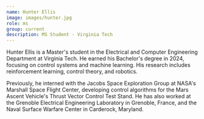 ```yaml
---
name: Hunter Ellis
image: images/hunter.jpg
role: ms
group: current
description: MS Student - Virginia Tech
---
```


Hunter Ellis is a Master's student in the Electrical and Computer Engineering Department at Virginia Tech. He earned his Bachelor's degree in 2024, focusing on control systems and machine learning. His research includes reinforcement learning, control theory, and robotics.

Previously, he interned with the Jacobs Space Exploration Group at NASA's Marshall Space Flight Center, developing control algorithms for the Mars Ascent Vehicle's Thrust Vector Control Test Stand. He has also worked at the Grenoble Electrical Engineering Laboratory in Grenoble, France, and the Naval Surface Warfare Center in Carderock, Maryland.






